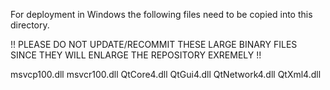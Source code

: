 For deployment in Windows the following files need to be copied into this directory.

!! PLEASE DO NOT UPDATE/RECOMMIT THESE LARGE BINARY FILES SINCE THEY WILL ENLARGE THE REPOSITORY EXREMELY !!

msvcp100.dll
msvcr100.dll
QtCore4.dll
QtGui4.dll
QtNetwork4.dll
QtXml4.dll

